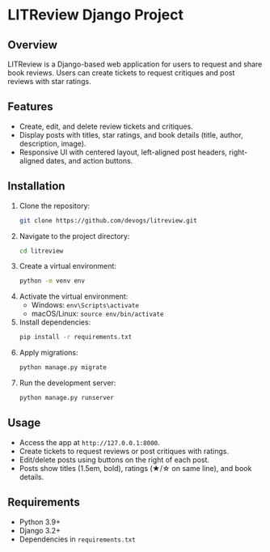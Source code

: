 # LITReview Django Project

## Overview
LITReview is a Django-based web application for users to request and share book reviews. Users can create tickets to request critiques and post reviews with star ratings.[](https://github.com/josayko-courses/litreview)

## Features
- Create, edit, and delete review tickets and critiques.
- Display posts with titles, star ratings, and book details (title, author, description, image).
- Responsive UI with centered layout, left-aligned post headers, right-aligned dates, and action buttons.

## Installation
1. Clone the repository:
   ```bash
   git clone https://github.com/devogs/litreview.git
   ```
2. Navigate to the project directory:
   ```bash
   cd litreview
   ```
3. Create a virtual environment:
   ```bash
   python -m venv env
   ```
4. Activate the virtual environment:
   - Windows: `env\Scripts\activate`
   - macOS/Linux: `source env/bin/activate`
5. Install dependencies:
   ```bash
   pip install -r requirements.txt
   ```
6. Apply migrations:
   ```bash
   python manage.py migrate
   ```
7. Run the development server:
   ```bash
   python manage.py runserver
   ```

## Usage
- Access the app at `http://127.0.0.1:8000`.
- Create tickets to request reviews or post critiques with ratings.
- Edit/delete posts using buttons on the right of each post.
- Posts show titles (1.5em, bold), ratings (★/☆ on same line), and book details.

## Requirements
- Python 3.9+
- Django 3.2+
- Dependencies in `requirements.txt`

